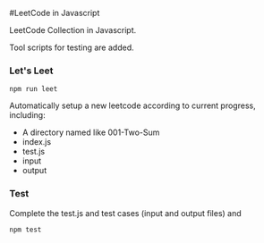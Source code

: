 #LeetCode in Javascript

LeetCode Collection in Javascript.

Tool scripts for testing are added.

### Let's Leet
```
npm run leet
```
Automatically setup a new leetcode according to current progress, including:

+ A directory named like 001-Two-Sum
+ index.js
+ test.js
+ input
+ output

### Test
Complete the test.js and test cases (input and output files) and
```
npm test
```